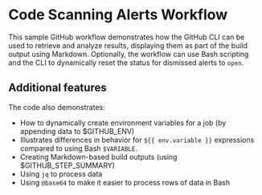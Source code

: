 # Code Scanning Alerts Workflow

This sample GitHub workflow demonstrates how the GitHub CLI can be used to retrieve
and analyze results, displaying them as part of the build output using Markdown. 
Optionally, the workflow can use Bash scripting and the CLI to dynamically reset the
status for dismissed alerts to `open`.

## Additional features

The code also demonstrates:

- How to dynamically create environment variables for a job (by appending data to $GITHUB_ENV)
- Illustrates differences in behavior for `${{ env.variable }}` expressions compared to 
using Bash `$VARIABLE`.
- Creating Markdown-based build outputs (using $GITHUB_STEP_SUMMARY)
- Using `jq` to process data
- Using `@base64` to make it easier to process rows of data in Bash
